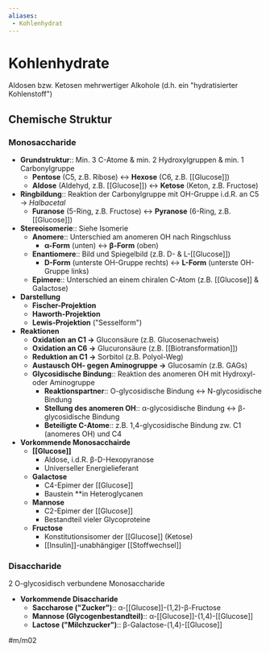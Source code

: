 ```yaml
---
aliases:
 - Kohlenhydrat
---
```


# Kohlenhydrate

Aldosen bzw. Ketosen mehrwertiger Alkohole (d.h. ein "hydratisierter Kohlenstoff")

## Chemische Struktur

### Monosaccharide

- **Grundstruktur**:: Min. 3 C-Atome & min. 2 Hydroxylgruppen & min. 1 Carbonylgruppe
    - **Pentose** (C5, z.B. Ribose) ↔ **Hexose** (C6, z.B. [[Glucose]])
    - **Aldose** (Aldehyd, z.B. [[Glucose]]) ↔ **Ketose** (Keton, z.B. Fructose)
- **Ringbildung**:: Reaktion der Carbonylgruppe mit OH-Gruppe i.d.R. an C5 → *Halbacetal*
    - **Furanose** (5-Ring, z.B. Fructose) ↔ **Pyranose** (6-Ring, z.B. [[Glucose]])
- **Stereoisomerie**:: Siehe Isomerie
    - **Anomere**:: Unterschied am anomeren OH nach Ringschluss
        - **α-Form** (unten) ↔ **β-Form** (oben)
    - **Enantiomere**:: Bild und Spiegelbild (z.B. D- & L-[[Glucose]])
        - **D-Form** (unterste OH-Gruppe rechts) ↔ **L-Form** (unterste OH-Gruppe links)
    - **Epimere**:: Unterschied an einem chiralen C-Atom (z.B. [[Glucose]] & Galactose)
- **Darstellung**
    - **Fischer-Projektion**
    - **Haworth-Projektion**
    - **Lewis-Projektion** ("Sesselform")
- **Reaktionen**
    - **Oxidation** **an C1 →** Gluconsäure (z.B. Glucosenachweis)
    - **Oxidation an C6 →** Glucuronsäure (z.B. [[Biotransformation]])
    - **Reduktion an C1 →** Sorbitol (z.B. Polyol-Weg)
    - **Austausch OH- gegen Aminogruppe →** Glucosamin (z.B. GAGs)
    - **Glycosidische Bindung**:: Reaktion des anomeren OH mit Hydroxyl- oder Aminogruppe
        - **Reaktionspartner**:: O-glycosidische Bindung ↔ N-glycosidische Bindung
        - **Stellung des anomeren OH**:: α-glycosidische Bindung ↔ β-glycosidische Bindung
        - **Beteiligte C-Atome**:: z.B. 1,4-glycosidische Bindung zw. C1 (anomeres OH) und C4
- **Vorkommende Monosacchairde**
    - **[[Glucose]]**
        - Aldose, i.d.R. β-D-Hexopyranose
        - Universeller Energielieferant
    - **Galactose**
        - C4-Epimer der [[Glucose]]
        - Baustein **in Heteroglycanen
    - **Mannose**
        - C2-Epimer der [[Glucose]]
        - Bestandteil vieler Glycoproteine
    - **Fructose**
        - Konstitutionsisomer der [[Glucose]] (Ketose)
        - [[Insulin]]-unabhängiger [[Stoffwechsel]]

### Disaccharide

2 O-glycosidisch verbundene Monosaccharide

- **Vorkommende Disaccharide**
    - **Saccharose ("Zucker")**:: α-[[Glucose]]-(1,2)-β-Fructose
    - **Mannose (Glycogenbestandteil)**:: α-[[Glucose]]-(1,4)-[[Glucose]]
    - **Lactose ("Milchzucker")**:: β-Galactose-(1,4)-[[Glucose]]

#m/m02